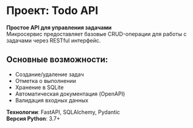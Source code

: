 # Проект: Todo API

**Простое API для управления задачами**  
Микросервис предоставляет базовые CRUD-операции для работы с задачами через RESTful интерфейс.

## Основные возможности:
- Создание/удаление задач
- Отметка о выполнении
- Хранение в SQLite
- Автоматическая документация (OpenAPI)
- Валидация входных данных

**Технологии**: FastAPI, SQLAlchemy, Pydantic  
**Версия Python**: 3.7+
